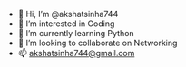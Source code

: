 - 👋 Hi, I’m @akshatsinha744
- 👀 I’m interested in Coding
- 🌱 I’m currently learning Python
- 💞️ I’m looking to collaborate on Networking
- 📫 akshatsinha744@gmail.com

<!---
akshatsinha744/akshatsinha744 is a ✨ special ✨ repository because its `README.md` (this file) appears on your GitHub profile.
You can click the Preview link to take a look at your changes.
--->
